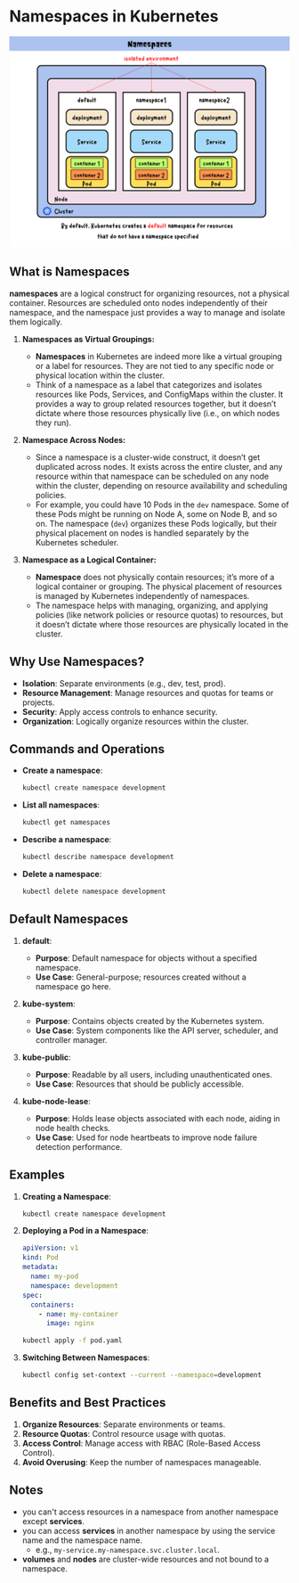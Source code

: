 # Namespaces in Kubernetes

![alt text](ns.png)

## What is Namespaces

**namespaces** are a logical construct for organizing resources, not a physical container. Resources are scheduled onto nodes independently of their namespace, and the namespace just provides a way to manage and isolate them logically.

1. **Namespaces as Virtual Groupings:**

   - **Namespaces** in Kubernetes are indeed more like a virtual grouping or a label for resources. They are not tied to any specific node or physical location within the cluster.
   - Think of a namespace as a label that categorizes and isolates resources like Pods, Services, and ConfigMaps within the cluster. It provides a way to group related resources together, but it doesn’t dictate where those resources physically live (i.e., on which nodes they run).

2. **Namespace Across Nodes:**

   - Since a namespace is a cluster-wide construct, it doesn’t get duplicated across nodes. It exists across the entire cluster, and any resource within that namespace can be scheduled on any node within the cluster, depending on resource availability and scheduling policies.
   - For example, you could have 10 Pods in the `dev` namespace. Some of these Pods might be running on Node A, some on Node B, and so on. The namespace (`dev`) organizes these Pods logically, but their physical placement on nodes is handled separately by the Kubernetes scheduler.

3. **Namespace as a Logical Container:**
   - **Namespace** does not physically contain resources; it’s more of a logical container or grouping. The physical placement of resources is managed by Kubernetes independently of namespaces.
   - The namespace helps with managing, organizing, and applying policies (like network policies or resource quotas) to resources, but it doesn’t dictate where those resources are physically located in the cluster.

## Why Use Namespaces?

- **Isolation**: Separate environments (e.g., dev, test, prod).
- **Resource Management**: Manage resources and quotas for teams or projects.
- **Security**: Apply access controls to enhance security.
- **Organization**: Logically organize resources within the cluster.

## Commands and Operations

- **Create a namespace**:

  ```sh
  kubectl create namespace development
  ```

- **List all namespaces**:

  ```sh
  kubectl get namespaces
  ```

- **Describe a namespace**:

  ```sh
  kubectl describe namespace development
  ```

- **Delete a namespace**:

  ```sh
  kubectl delete namespace development
  ```

## Default Namespaces

1. **default**:

   - **Purpose**: Default namespace for objects without a specified namespace.
   - **Use Case**: General-purpose; resources created without a namespace go here.

2. **kube-system**:

   - **Purpose**: Contains objects created by the Kubernetes system.
   - **Use Case**: System components like the API server, scheduler, and controller manager.

3. **kube-public**:

   - **Purpose**: Readable by all users, including unauthenticated ones.
   - **Use Case**: Resources that should be publicly accessible.

4. **kube-node-lease**:
   - **Purpose**: Holds lease objects associated with each node, aiding in node health checks.
   - **Use Case**: Used for node heartbeats to improve node failure detection performance.

## Examples

1. **Creating a Namespace**:

   ```sh
   kubectl create namespace development
   ```

2. **Deploying a Pod in a Namespace**:

   ```yaml
   apiVersion: v1
   kind: Pod
   metadata:
     name: my-pod
     namespace: development
   spec:
     containers:
       - name: my-container
         image: nginx
   ```

   ```sh
   kubectl apply -f pod.yaml
   ```

3. **Switching Between Namespaces**:

   ```sh
   kubectl config set-context --current --namespace=development
   ```

## Benefits and Best Practices

1. **Organize Resources**: Separate environments or teams.
2. **Resource Quotas**: Control resource usage with quotas.
3. **Access Control**: Manage access with RBAC (Role-Based Access Control).
4. **Avoid Overusing**: Keep the number of namespaces manageable.

## Notes

- you can't access resources in a namespace from another namespace except **services**.
- you can access **services** in another namespace by using the service name and the namespace name.
  - e.g., `my-service.my-namespace.svc.cluster.local`.
- **volumes** and **nodes** are cluster-wide resources and not bound to a namespace.
